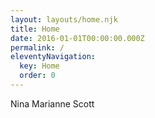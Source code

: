 ```yaml
---
layout: layouts/home.njk
title: Home
date: 2016-01-01T00:00:00.000Z
permalink: /
eleventyNavigation:
  key: Home
  order: 0
---
```



Nina Marianne Scott[](https://app.netlify.com/start/deploy?repository=https://github.com/danurbanowicz/eleventy-netlify-boilerplate&stack=cms)

